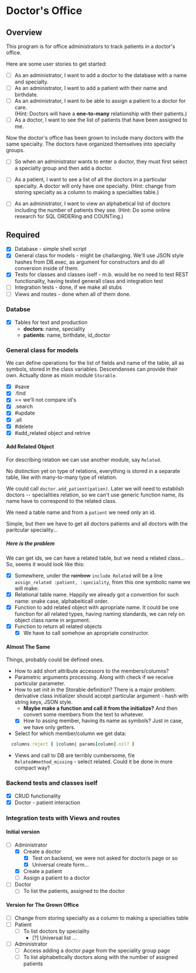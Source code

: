 # Doctor's Office #

## Overview ##

This program is for office administrators to track patients in a doctor's office.

Here are some user stories to get started:

- [ ] As an administrator, I want to add a doctor to the database with a name and specialty.
- [ ] As an administrator, I want to add a patient with their name and birthdate.
- [ ] As an administrator, I want to be able to assign a patient to a doctor for care. \
      (Hint: Doctors will have a **one-to-many** relationship with their patients.)
- [ ] As a doctor, I want to see the list of patients that have been assigned to me.

Now the doctor's office has been grown to include many doctors with the same specialty.
The doctors have organized themselves into specialty groups.

- [ ] So when an administrator wants to enter a doctor,
      they must first select a specialty group and then add a doctor.

- [ ] As a patient, I want to see a list of all the doctors in a particular specialty. A doctor will only have one specialty.
(Hint: change from storing specialty as a column to making a specialties table.)

- [ ] As an administrator, I want to view an alphabetical list of doctors
      including the number of patients they see.
      (Hint: Do some online research for SQL ORDERing and COUNTing.)

## Required ##

- [x] Database - simple shell script
- [x] General class for models - might be challanging. We'll use JSON style hashes from DB.exec, as argument for constructors and do all conversion inside of them.
- [x] Tests for classes and classes iself - m.b. would be no need to test REST functionality, having tested generall class and integration test
- [ ] Integration tests - done, if we make all stubs
- [ ] Views and routes - done when all of them done.

### Databse ###

- [x] Tables for text and production
  - **doctors**: name, speciality
  - **patients**: name, birthdate, id_doctor

### General class for models ###

We can define operations for the list of fields and name of the table, all as symbols, stored in the class variables.  Descendanses can provide their own.  Actually done as mixin module ```Storable```.

- [x] #save
- [x] .find
- [x] == we'll not compare id's
- [x] .search
- [x] #update
- [x] .all
- [x] #delete
- [x] #add_related object and retrive

#### Add Related Object ####

For describing relation we can use another module, say ```Related```.  

No distinction yet on type of relations, everything is stored in a separate table, like with many-to-many type of relation.

We could call ```doctor.add_patient(patien)```.  Later we will need to establish doctors -- specialities relation, so we can't use generic function name, its name have to correspond to the related class.

We need a table name and from a ```patient``` we need only an id.  

Simple, but then we have to get all doctors patients and all doctors with the paritcular speciality...  

##### Here is the problem #####

We can get ids, we can have a related table, but we need a related class... So, seems it would look like this:

- [x] Somewhere, under the ~~rainbow~~ ```include Related``` will be a line ```assign_related :patient, :speciality```, from this one symbolic name we will make:
- [x] Relational table name.  Happily we already got a convention for such name: snake case, alphabeiticall order.
- [x] Function to add related object with apropriate name.  It could be one function for all related types, having naming standards, we can rely on object class name in argument.
- [x] Function to return all related objects
  - [x] We have to call somehow an apropriate constructor.

#### Almost The Same ####

Things, probably could be defined ones.

- How to add short attribute accessors to the members/columns?
- Parametric arguments processing.  Along with check if we receive particular parameter.
- How to set init in the Storable definition? There is a major problem: derivative class initializer should accept particular argument - hash with string keys, JSON style.
  - **Maybe make a function and call it from the initialize?** And then convert some members from the text to whatever.
  - [x] How to assing member, having its name as symbols?  Just in case, we have only getters.
- Select for which member/column we get data:

```ruby
  columns.reject { |column| params[column].nil? }
```

- Views and call to DB are terribly cumbersome, f/e ```Related#method_missing``` - select related.  Could it be done in more compact way?

### Backend tests and classes iself ###

- [x] CRUD functionality
- [x] Doctor - patient interaction

### Integration tests with Views and routes ###

#### Initial version ####

- [ ] Administrator
  - [x] Create a doctor
    - [x] Test on backend, we were not asked for doctor/s page or so
    - [x] Universal create form...
  - [x] Create a patient
  - [ ] Assign a patient to a doctor
- [ ] Doctor
  - [ ] To list the patients, assigned to the doctor

#### Version for The Grown Office ####

- [ ] Change from storing specialty as a column to making a specialties table
- [ ] Patient
  - [ ] To list doctors by speciality
    - [?] Universal list ...
- [ ] Administrator
  - [ ] Access adding a doctor page from the speciality group page
  - [ ] To list alphabetically doctors along with the number of assigned patients
